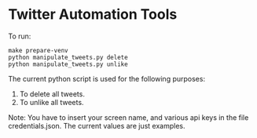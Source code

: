 # Twitter Automation Tools

To run:
```
make prepare-venv
python manipulate_tweets.py delete
python manipulate_tweets.py unlike
```


The current python script is used for the following purposes:

1. To delete all tweets.
2. To unlike all tweets.

Note:
You have to insert your screen name, and various api keys in the file credentials.json. The current values are just examples.

